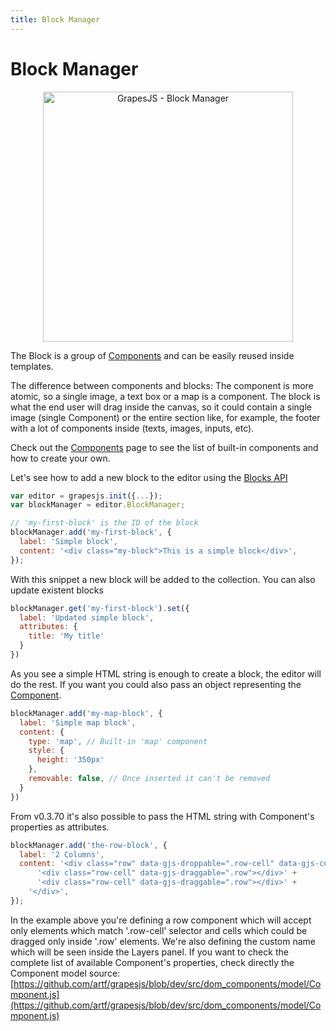 ```yaml
---
title: Block Manager
---
```


# Block Manager

<p align="center"><img src="http://grapesjs.com/img/sc-grapesjs-blocks-prp.jpg" alt="GrapesJS - Block Manager" height="400" align="center"/></p>

The Block is a group of [Components] and can be easily reused inside templates.

The difference between components and blocks: The component is more atomic, so a single image,  a text box or a map is a component. The block is what the end user will drag inside the canvas, so it could contain a single image (single Component) or the entire section like, for example, the footer with a lot of components inside (texts, images, inputs, etc).

Check out the [Components] page to see the list of built-in components and how to create your own.

Let's see how to add a new block to the editor using the [Blocks API]

```js
var editor = grapesjs.init({...});
var blockManager = editor.BlockManager;

// 'my-first-block' is the ID of the block
blockManager.add('my-first-block', {
  label: 'Simple block',
  content: '<div class="my-block">This is a simple block</div>',
});
```

With this snippet a new block will be added to the collection. You can also update existent blocks

```js
blockManager.get('my-first-block').set({
  label: 'Updated simple block',
  attributes: {
    title: 'My title'
  }
})
```

As you see a simple HTML string is enough to create a block, the editor will do the rest.
If you want you could also pass an object representing the [Component].

```js
blockManager.add('my-map-block', {
  label: 'Simple map block',
  content: {
    type: 'map', // Built-in 'map' component
    style: {
      height: '350px'
    },
    removable: false, // Once inserted it can't be removed
  }
})
```

From v0.3.70 it's also possible to pass the HTML string with Component's properties as attributes.

```js
blockManager.add('the-row-block', {
  label: '2 Columns',
  content: '<div class="row" data-gjs-droppable=".row-cell" data-gjs-custom-name="Row">' +
      '<div class="row-cell" data-gjs-draggable=".row"></div>' +
      '<div class="row-cell" data-gjs-draggable=".row"></div>' +
    '</div>',
});
```

In the example above you're defining a row component which will accept only elements which match '.row-cell' selector and cells which could be dragged only inside '.row' elements. We're also defining the custom name which will be seen inside the Layers panel.
If you want to check the complete list of available Component's properties, check directly the Component model source:
[https://github.com/artf/grapesjs/blob/dev/src/dom_components/model/Component.js](https://github.com/artf/grapesjs/blob/dev/src/dom_components/model/Component.js)


[Component]: </api/component.html>
[Components]: <Components.html>
[Blocks API]: </api/block_manager.html>
